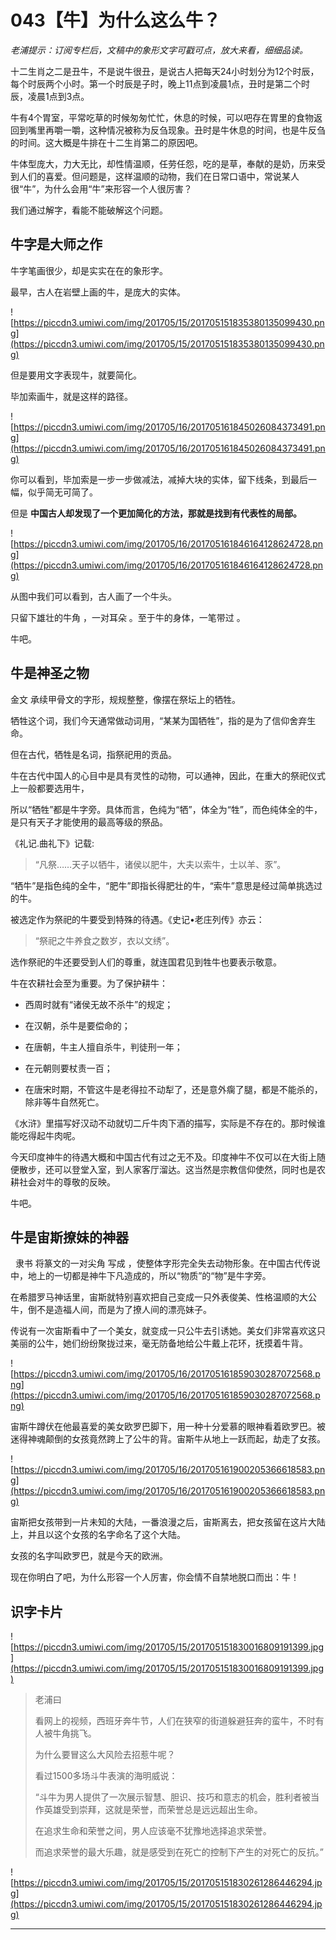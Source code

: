 # 043【牛】为什么这么牛？

 *老浦提示：订阅专栏后，文稿中的象形文字可戳可点，放大来看，细细品读。*

十二生肖之二是丑牛，不是说牛很丑，是说古人把每天24小时划分为12个时辰，每个时辰两个小时。第一个时辰是子时，晚上11点到凌晨1点，丑时是第二个时辰，凌晨1点到3点。

牛有4个胃室，平常吃草的时候匆匆忙忙，休息的时候，可以吧存在胃里的食物返回到嘴里再嚼一嚼，这种情况被称为反刍现象。丑时是牛休息的时间，也是牛反刍的时间。这大概是牛排在十二生肖第二的原因吧。

牛体型庞大，力大无比，却性情温顺，任劳任怨，吃的是草，奉献的是奶，历来受到人们的喜爱。但问题是，这样温顺的动物，我们在日常口语中，常说某人很“牛”，为什么会用“牛”来形容一个人很厉害？

我们通过解字，看能不能破解这个问题。

## 牛字是大师之作

牛字笔画很少，却是实实在在的象形字。

最早，古人在岩壁上画的牛，是庞大的实体。

![https://piccdn3.umiwi.com/img/201705/15/201705151835380135099430.png](https://piccdn3.umiwi.com/img/201705/15/201705151835380135099430.png)

但是要用文字表现牛，就要简化。

毕加索画牛，就是这样的路径。

![https://piccdn3.umiwi.com/img/201705/16/201705161845026084373491.png](https://piccdn3.umiwi.com/img/201705/16/201705161845026084373491.png)

你可以看到，毕加索是一步一步做减法，减掉大块的实体，留下线条，到最后一幅，似乎简无可简了。

但是 **中国古人却发现了一个更加简化的方法，那就是找到有代表性的局部。**

![https://piccdn3.umiwi.com/img/201705/16/201705161846164128624728.png](https://piccdn3.umiwi.com/img/201705/16/201705161846164128624728.png)

从图中我们可以看到，古人画了一个牛头。

只留下雄壮的牛角 ，一对耳朵 。至于牛的身体，一笔带过 。

牛吧。

## 牛是神圣之物

金文 承续甲骨文的字形，规规整整，像摆在祭坛上的牺牲。

牺牲这个词，我们今天通常做动词用，“某某为国牺牲”，指的是为了信仰舍弃生命。

但在古代，牺牲是名词，指祭祀用的贡品。

牛在古代中国人的心目中是具有灵性的动物，可以通神，因此，在重大的祭祀仪式上一般都要选用牛，

所以“牺牲”都是牛字旁。具体而言，色纯为“牺”，体全为“牲”，而色纯体全的牛，是只有天子才能使用的最高等级的祭品。

《礼记.曲礼下》记载:

> “凡祭……天子以牺牛，诸侯以肥牛，大夫以索牛，士以羊、豕”。

“牺牛”是指色纯的全牛，“肥牛”即指长得肥壮的牛，“索牛”意思是经过简单挑选过的牛。

被选定作为祭祀的牛要受到特殊的待遇。《史记•老庄列传》亦云：

> “祭祀之牛养食之数岁，衣以文绣”。

选作祭祀的牛还要受到人们的尊重，就连国君见到牲牛也要表示敬意。

牛在农耕社会至为重要。为了保护耕牛：

* 西周时就有“诸侯无故不杀牛”的规定；

* 在汉朝，杀牛是要偿命的；

* 在唐朝，牛主人擅自杀牛，判徒刑一年；

* 在元朝则要杖责一百；

* 在唐宋时期，不管这牛是老得拉不动犁了，还是意外瘸了腿，都是不能杀的，除非等牛自然死亡。

《水浒》里描写好汉动不动就切二斤牛肉下酒的描写，实际是不存在的。那时候谁能吃得起牛肉呢。

今天印度神牛的待遇大概和中国古代有过之无不及。印度神牛不仅可以在大街上随便散步，还可以登堂入室，到人家客厅溜达。这当然是宗教信仰使然，同时也是农耕社会对牛的尊敬的反映。

牛吧。

## 牛是宙斯撩妹的神器

  隶书 将篆文的一对尖角 写成 ，使整体字形完全失去动物形象。在中国古代传说中，地上的一切都是神牛下凡造成的，所以“物质”的“物”是牛字旁。

在希腊罗马神话里，宙斯就特别喜欢把自己变成一只外表俊美、性格温顺的大公牛，倒不是造福人间，而是为了撩人间的漂亮妹子。

传说有一次宙斯看中了一个美女，就变成一只公牛去引诱她。美女们非常喜欢这只美丽的公牛，她们纷纷聚拢过来，毫无防备地给公牛戴上花环，抚摸着牛背。

![https://piccdn3.umiwi.com/img/201705/16/201705161859030287072568.png](https://piccdn3.umiwi.com/img/201705/16/201705161859030287072568.png)

宙斯牛蹲伏在他最喜爱的美女欧罗巴脚下，用一种十分爱慕的眼神看着欧罗巴。被迷得神魂颠倒的女孩竟然跨上了公牛的背。宙斯牛从地上一跃而起，劫走了女孩。

![https://piccdn3.umiwi.com/img/201705/16/201705161900205366618583.png](https://piccdn3.umiwi.com/img/201705/16/201705161900205366618583.png)

宙斯把女孩带到一片未知的大陆，一番浪漫之后，宙斯离去，把女孩留在这片大陆上，并且以这个女孩的名字命名了这个大陆。

女孩的名字叫欧罗巴，就是今天的欧洲。

现在你明白了吧，为什么形容一个人厉害，你会情不自禁地脱口而出：牛！

## 识字卡片

![https://piccdn3.umiwi.com/img/201705/15/201705151830016809191399.jpg](https://piccdn3.umiwi.com/img/201705/15/201705151830016809191399.jpg)

> 老浦曰
> 
> 看网上的视频，西班牙奔牛节，人们在狭窄的街道躲避狂奔的蛮牛，不时有人被牛角挑飞。
> 
> 为什么要冒这么大风险去招惹牛呢？
> 
> 
> 
> 看过1500多场斗牛表演的海明威说：
> 
> “斗牛为男人提供了一次展示智慧、胆识、技巧和意志的机会，胜利者被当作英雄受到崇拜，这就是荣誉，而荣誉总是远远超出生命。
> 
> 
> 
> 在追求生命和荣誉之间，男人应该毫不犹豫地选择追求荣誉。
> 
> 而追求荣誉的最大乐趣，就是感受到在死亡的控制下产生的对死亡的反抗。”

![https://piccdn3.umiwi.com/img/201705/15/201705151830261286446294.jpg](https://piccdn3.umiwi.com/img/201705/15/201705151830261286446294.jpg)

---
